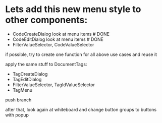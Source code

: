 # Lets add this new menu style to other components:

- CodeCreateDialog look at menu items # DONE
- CodeEditDialog look at menu items # DONE
- FilterValueSelector, CodeValueSelector

if possible, try to create one function for all above use cases and reuse it

apply the same stuff to DocumentTags:

- TagCreateDialog
- TagEditDialog
- FilterValueSelector, TagIdValueSelector
- TagMenu

push branch

after that, look again at whiteboard and change button groups to buttons with popup
